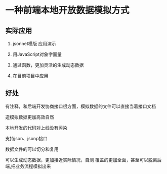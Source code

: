 # 一种前端本地开放数据模拟方式


## 实际应用

1. jsonnet模版 应用演示

2. 用JavaScript对象字面量

3. 通过函数，更加灵活的生成动态数据

4. 在目前项目中应用


## 好处

有注释，和后端开发协商接口很方面，模拟数据的文件可以直接当着接口文档

造模拟数据更加高效自然

本地开发的代码对上线没有污染

支持json、jsonp接口

数据文件的可以切分和复用

可以生成动态数据，更加接近实际情况，自测 覆盖的更加全面，甚至可以脱离后端,把业务流程模拟出来


